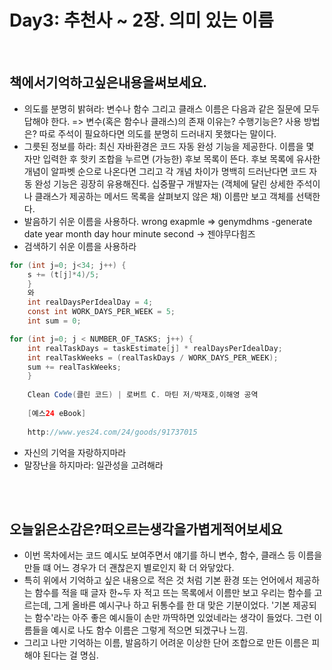 # Day3: 추천사 ~ 2장. 의미 있는 이름
</br>

## 책에서기억하고싶은내용을써보세요.
</hr>


- 의도를 분명히 밝혀라: 변수나 함수 그리고 클래스 이름은 다음과 같은 질문에 모두 답해야 한다. => 변수(혹은 함수나 클래스)의 존재 이유는? 수행기능은? 사용 방법은? 따로 주석이 필요하다면 의도를 분명히 드러내지 못했다는 말이다.
- 그릇된 정보를 하라: 최신 자바환경은 코드 자동 완성 기능을 제공한다. 이름을 몇 자만 입력한 후 핫키 조합을 누르면 (가능한) 후보 목록이 뜬다. 후보 목록에 유사한 개념이 알파벳 순으로 나온다면 그리고 각 개념 차이가 명백히 드러난다면 코드 자동 완성 기능은 굉장히 유용해진다. 십중팔구 개발자는 (객체에 달린 상세한 주석이나 클래스가 제공하는 메서드 목록을 살펴보지 않은 채) 이름만 보고 객체를 선택한다.
- 발음하기 쉬운 이름을 사용하다. wrong exapmle => genymdhms -generate date year month day hour minute second -> 젠야무다힘즈
- 검색하기 쉬운 이름을 사용하라
  
```java
for (int j=0; j<34; j++) {
    s += (t[j]*4)/5;
    }
    와
    int realDaysPerIdealDay = 4;
    const int WORK_DAYS_PER_WEEK = 5;
    int sum = 0;

for (int j=0; j < NUMBER_OF_TASKS; j++) {
    int realTaskDays = taskEstimate[j] * realDaysPerIdealDay;
    int realTaskWeeks = (realTaskDays / WORK_DAYS_PER_WEEK);
    sum += realTaskWeeks;
    }
    
    Clean Code(클린 코드) | 로버트 C. 마틴 저/박재호,이해영 공역
    
    [예스24 eBook]
    
    http://www.yes24.com/24/goods/91737015
```

- 자신의 기억을 자랑하지마라
- 말장난을 하지마라: 일관성을 고려해라
  
</br>
</br>

## 오늘읽은소감은?떠오르는생각을가볍게적어보세요
</hr>

- 이번 목차에서는 코드 예시도 보여주면서 얘기를 하니 변수, 함수, 클래스 등 이름을 만들 떄 어느 경우가 더 괜찮은지 별로인지 확 더 와닿았다.
- 특히 위에서 기억하고 싶은 내용으로 적은 것 처럼 기본 환경 또는 언어에서 제공하는 함수를 적을 때 글자 한~두 자 적고 뜨는 목록에서 이름만 보고 우리는 함수를 고르는데, 그게 올바른 예시구나 하고 뒤통수를 한 대 맞은 기분이었다. '기본 제공되는 함수'라는 아주 좋은 예시들이 손만 까딱하면 있었네라는 생각이 들었다. 그런 이름들을 예시로 나도 함수 이름은 그렇게 적으면 되겠구나 느낌.
- 그리고 나만 기억하는 이름, 발음하기 어려운 이상한 단어 조합으로 만든 이름은 피해야 된다는 걸 명심.
